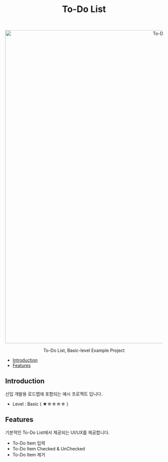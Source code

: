 <h1 align="center"> To-Do List </h1> <br>
<p align="center">
    <img alt="To-Do-List" title="To-Do-List" src="https://github.com/user-attachments/assets/11ac4905-4b4d-4f86-8055-f1d94d5f48b4" width="1000">
</p>

<p align="center">
  To-Do List, Basic-level Example Project
</p>

- [Introduction](#introduction)
- [Features](#features)

## Introduction

신입 개발용 로드맵에 포함되는 예시 프로젝트 입니다.
* Level : Basic ( ★☆☆☆☆ )


## Features

기본적인 To-Do List에서 제공되는 UI/UX를 제공합니다.

* To-Do Item 입력
* To-Do Item Checked & UnChecked
* To-Do Item 제거
